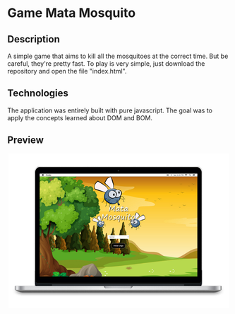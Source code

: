# Game Mata Mosquito

## Description
A simple game that aims to kill all the mosquitoes at the correct time. But be careful, they're pretty fast. 
To play is very simple, just download the repository and open the file "index.html".

## Technologies
The application was entirely built with pure javascript. The goal was to apply the concepts learned about DOM and BOM.

## Preview
<p align="center">
 <img src="https://github.com/douglasbrandao21/game-mata-mosquito/blob/master/imagens/img.jpg" width="500" height="350"/>
</p>
